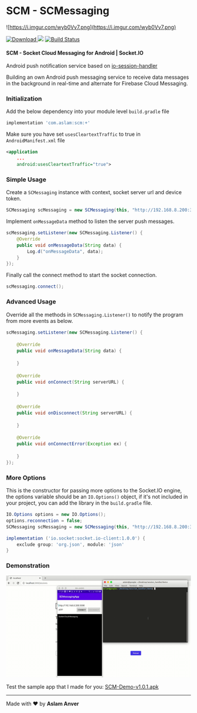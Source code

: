 # SCM - SCMessaging

![https://i.imgur.com/wyb0Vv7.png](https://i.imgur.com/wyb0Vv7.png)

[ ![Download](https://api.bintray.com/packages/aslam/android/scm/images/download.svg) ](https://bintray.com/aslam/android/scm) [![](https://jitpack.io/v/aslamanver/scm.svg)](https://jitpack.io/#aslamanver/scm) [![Build Status](https://travis-ci.com/aslamanver/scm.svg?branch=master)](https://travis-ci.com/aslamanver/scm)

#### SCM - Socket Cloud Messaging for Android | Socket.IO
Android push notification service based on [io-session-handler](https://aslamanver.github.io/io-session-handler)

Building an own Android push messaging service to receive data messages in the background in real-time and alternate for Firebase Cloud Messaging. 

### Initialization

Add the below dependency into your module level `build.gradle` file

```gradle
implementation 'com.aslam:scm:+'
```

Make sure you have set `usesCleartextTraffic` to true in `AndroidManifest.xml` file
```xml
<application
    ...
    android:usesCleartextTraffic="true">
```

### Simple Usage

Create a `SCMessaging` instance with context, socket server url and device token.

```java
SCMessaging scMessaging = new SCMessaging(this, "http://192.168.8.200:3000", "user_token");
```

Implement `onMessageData` method to listen the server push messages.

```java
scMessaging.setListener(new SCMessaging.Listener() {
    @Override
    public void onMessageData(String data) {
        Log.d("onMessageData", data);
    }
});
```

Finally call the connect method to start the socket connection.

```java
scMessaging.connect();
```

### Advanced Usage

Override all the methods in `SCMessaging.Listener()` to notify the program from more events as below.

```java
scMessaging.setListener(new SCMessaging.Listener() {

    @Override
    public void onMessageData(String data) {

    }

    @Override
    public void onConnect(String serverURL) {

    }

    @Override
    public void onDisconnect(String serverURL) {

    }

    @Override
    public void onConnectError(Exception ex) {

    }
});
```

### More Options

This is the constructor for passing more options to the Socket.IO engine, the options variable should be an `IO.Options()` object, if it's not included in your project, you can add the library in the `build.gradle` file.

```java
IO.Options options = new IO.Options();
options.reconnection = false;
SCMessaging scMessaging = new SCMessaging(this, "http://192.168.8.200:3000", "user_token", options);
```

```gradle
implementation ('io.socket:socket.io-client:1.0.0') {
    exclude group: 'org.json', module: 'json'
}
```

### Demonstration
[![Screenshot](/screenshots/2.gif)](/screenshots/2.gif)

Test the sample app that I made for you: [SCM-Demo-v1.0.1.apk](https://drive.google.com/file/d/1BYMLQG4nX-d6qAYG_zSeEMME0ZxVXneG/view?usp=sharing)

<hr/>

Made with ❤️ by <b>Aslam Anver</b>
